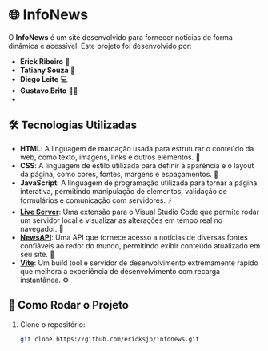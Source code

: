 # 🌐 InfoNews

O **InfoNews** é um site desenvolvido para fornecer notícias de forma dinâmica e acessível. Este projeto foi desenvolvido por:

- **Erick Ribeiro** 📱 
- **Tatiany Souza** 🎨 
- **Diego Leite** 💻 
- **Gustavo Brito** 👨‍💻
- 
## 🛠 Tecnologias Utilizadas

- **HTML**: A linguagem de marcação usada para estruturar o conteúdo da web, como texto, imagens, links e outros elementos. 📝
- **CSS**: A linguagem de estilo utilizada para definir a aparência e o layout da página, como cores, fontes, margens e espaçamentos. 🎨
- **JavaScript**: A linguagem de programação utilizada para tornar a página interativa, permitindo manipulação de elementos, validação de formulários e comunicação com servidores. ⚡
- **[Live Server](https://marketplace.visualstudio.com/items?itemName=ritwickdey.LiveServer)**: Uma extensão para o Visual Studio Code que permite rodar um servidor local e visualizar as alterações em tempo real no navegador. 🚀
- **[NewsAPI](https://newsapi.org/docs)**: Uma API que fornece acesso a notícias de diversas fontes confiáveis ao redor do mundo, permitindo exibir conteúdo atualizado em seu site. 📰
- **[Vite](https://vitejs.dev/)**: Um build tool e servidor de desenvolvimento extremamente rápido que melhora a experiência de desenvolvimento com recarga instantânea. ⚙️

## 🚀 Como Rodar o Projeto

1. Clone o repositório:
   ```bash
   git clone https://github.com/ericksjp/infonews.git
